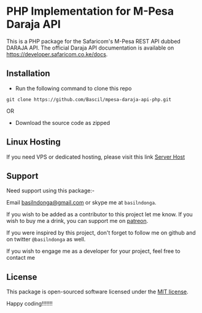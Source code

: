 # PHP Implementation for M-Pesa Daraja API

This is a PHP package for the Safaricom's M-Pesa REST API dubbed DARAJA API. The official Daraja API documentation is available on https://developer.safaricom.co.ke/docs.

## Installation

- Run the following command to clone this repo

```
git clone https://github.com/Bascil/mpesa-daraja-api-php.git

```

OR

- Download the source code as zipped

## Linux Hosting

If you need VPS or dedicated hosting, please visit this link [Server Host](https://serverhost53.com)

## Support

Need support using this package:-

Email basilndonga@gmail.com or skype me at `basilndonga`.

If you wish to be added as a contributor to this project let me know. If you wish to buy me a drink, you can support me on [patreon](https://www.patreon.com/bascil).

If you were inspired by this project, don't forget to follow me on github and on twitter `@basilndonga` as well.

If you wish to engage me as a developer for your project, feel free to contact me

## License

This package is open-sourced software licensed under the [MIT license](http://opensource.org/licenses/MIT).

Happy coding!!!!!!!
